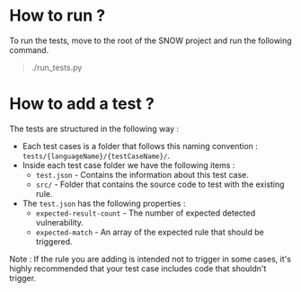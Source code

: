 # How to run ?

To run the tests, move to the root of the SNOW project and run the following command.

> ./run_tests.py

# How to add a test ?

The tests are structured in the following way : 

 - Each test cases is a folder that follows this naming convention : `tests/{languageName}/{testCaseName}/`. 
 - Inside each test case folder we have the following items :
    - `test.json` - Contains the information about this test case.
    - `src/` - Folder that contains the source code to test with the existing rule.
 - The `test.json` has the following properties :
    - `expected-result-count` - The number of expected detected vulnerability.
    - `expected-match` - An array of the expected rule that should be triggered.

Note : If the rule you are adding is intended not to trigger in some cases, it's highly recommended that your test case includes code that shouldn't trigger.

